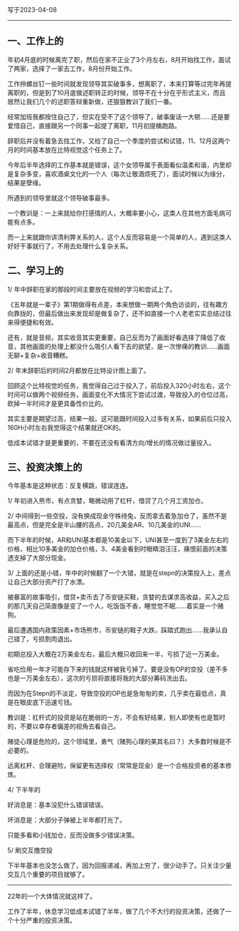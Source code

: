 写于2023-04-08
 
---- 
 
## 一、工作上的

年初4月底的时候离完了职，然后在家不正业了3个月左右，8月开始找工作，面试了两家，选择了一家去工作，8月份开始工作。

工作拎螺丝钉一些时间就发现领导其实破事多，想离职了，本来打算等过完年再提离职的，但是到了10月底做述职转正的时候，领导不在十分在乎形式主义，而且居然让我们几个的述职答辩重新做，还狠狠教训了我们一番。

经常加班我都按住自己了，但实在受不了这个领导了，破事废话一大顿……还是要爱惜自己，直接跟另一个同事一起提了离职，11月初提桶跑路。

辞职后并没有着急去找工作，又给了自己一个季度的尝试和试错，11、12月这两个月的时间基本放在比特视觉这个任务上了。

今年后半年选择的工作基本就是错误，这个女领导属于表面看似温柔和谐，内里却是复杂多变，喜欢酒桌文化的一个人（每次让敬酒烦死了），面试时候以为缘分，结果是孽缘。

所遇到的领导里就这个领导破事最多。

一个教训是：一上来就给你打感情的人，大概率要小心，这类人在其他方面毛病可能有点多。

而一上来就跟你讲清利弊关系的人，这个人反而容易是一个简单的人，遇到这类人好好干事就行了，不用去处理什么复杂关系。


## 二、学习上的

1/ 年中辞职在家的那段时间主要放在视频的学习和尝试上了。

《五年就是一辈子》第1期做得有点差，本来想做一期两个角色访谈的，往有趣方向靠拢的，但最后做出来发现却是做复杂了，还不如直接一个人老老实实总结过往来得便捷和有效。

还有，就是音频，其实收音其实更重要，自己反而为了画面好看选择了降低了收音，其他画面的处理上都没什么吸引人看下去的欲望，是一次惨痛的教训……画面无聊+复杂+收音糟糕。

2/ 年末辞职后的时间2月都放在比特设计图上面了。

回顾这个比特视觉的任务，我觉得自己过于投入了，前后投入320小时左右，这个时间可以做两个视频任务，画面变化不大情况下尝试过渡，导致投入的仓位过高，砍掉一半时间才是更具备性价比的。

其实主要是期望过高，结果一般。这可能跟时间投入过多有关系，如果前后只投入160H小时左右我觉得这个结果就还OK的。

低成本试错才是更重要的，不要在还没有看清方向/增长的情况做过量投入。


## 三、投资决策上的

今年基本是这种状态：反复横跳，错误连连。

1/ 年初进入熊市，有点贪婪，略微动用了杠杆，借贷了几个月工资加仓。

2/ 中间得到一些空投，没有换成现金守株待兔，反而拿去着急加仓了，虽然不是最高点，但是完全是半山腰的高点，20几美金AR、10几美金的UNI……

而下半年的时候，AR和UNI基本都是10美金以下，UNI甚至一度到了3美金左右的价格，相比10多美金的加仓价格，3、4美金看到时眼睛泪汪汪，痛恨前面的决策透支掉了大部分现金。

3/ 上面的还是小错，年中的时候翻了一个大错，就是在stepn的决策投入上，差点让自己大部分资产打了水漂。

被暴富的故事吸引，借贷+卖币去了币安链买鞋，贪婪的去谋求高收益，买入之后的那几天自己简直像是变了一个人，吃饭饭不香，睡觉觉不眠……着实是一个赌狗。

最后遭遇国内政策因素+市场熊市，币安链的鞋子大跌，踩踏式跑出……我承认自己错了，亏损割肉退出。

初期总投入大概在2万美金左右，最后大概只收回来一半，亏损了近一万美金。

省吃俭用一年才可能存下来的钱就这样被我亏掉了。要是没有OP的空投（差不多也是一万美金左右），这次的亏损将直接将我的大部分筹码洗出去。

而因为在Stepn的不淡定，导致空投的OP也是急匆匆的卖，几乎卖在最低点，真是在眼皮底下迅速亏钱。

教训是：杠杆式的投资是站在脆弱的一方，不会有好结果，别人即使有也是暂时的，不要以幸存者偏差的视角去看自己。

赌徒心理是危险的，这个领域里，勇气（赌狗心理的美其名曰？）大多数时候是不必要的。

远离杠杆、合理避险，保留更有选择权（常常是现金）是一个合格投资者的基本修炼。

4/ 下半年的

好消息是：基本没犯什么错误错误。

坏消息是：大部分子弹被上半年都打光了。

只能多看和小钱加仓，反而没做多少错误决策。

5/ 刷交互撸空投

下半年基本也没怎么做了，因为回报递减，再加上穷了，很少动手了。只关注少量交互几个重要的项目就够了。

----

22年的一个大体情况就这样了。

工作了半年，休息学习低成本试错了半年，做了几个不大行的投资决策，还做了一个十分严重的投资决策。











